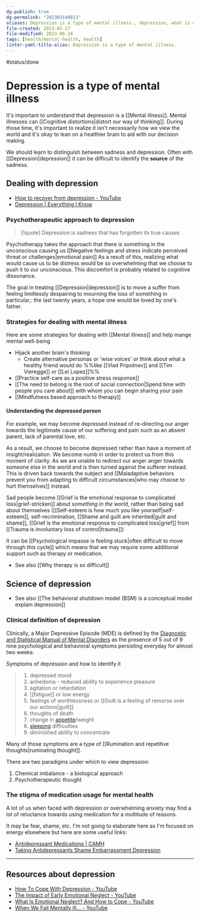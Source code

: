 ```yaml
---
dg-publish: true
dg-permalink: "202303140813"
aliases: Depression is a type of mental illness., depression, what is depression, depressive mood, depressed, wallowing in sorrows, being depressed
file-created: 2023-02-27
file-modified: 2023-08-24
tags: [health/mental-health, health]
linter-yaml-title-alias: Depression is a type of mental illness.
---
```


#status/done

# Depression is a type of mental illness

It's important to understand that depression is a [[Mental illness]]. Mental illnesses can [[Cognitive distortions|distort our way of thinking]]. During those time, it's important to realize it isn't necessarily how we view the world and it's okay to lean on a healthier brain to aid with our decision making.

We should learn to distinguish between sadness and depression. Often with [[Depression|depression]] it can be difficult to identify the **source** of the sadness.

## Dealing with depression

- [How to recover from depression - YouTube](https://www.youtube.com/watch?v=TVgQ_tgWMyU)
- [Depression | Everything I Know](https://wiki.nikiv.dev/health/depression#links)

### Psychotherapeutic approach to depression

> [!quote] Depression is sadness that has forgotten its true causes

Psychotherapy takes the approach that there is something in the unconscious causing us [[Negative feelings and stress indicate perceived threat or challenges|emotional pain]] As a result of this, realizing what would cause us to be distress would be so overwhelming that we choose to push it to our unconscious. This discomfort is probably related to cognitive dissonance.

The goal in treating [[Depression|depression]] is to move a suffer from feeling limitlessly despairing to mourning the loss of something in particular,: the last twenty years, a hope one would be loved by one's father.

### Strategies for dealing with mental illness

Here are some strategies for dealing with [[Mental illness]] and help mange mental well-being

- Hijack another brain's thinking
	- Create alternative personas or 'wise voices' or think about what a healthy friend would do %%like [[Vlad Pripotnev]] and [[Tim Vieregge]] or [[Lei Lopez]]%%
- [[Practice self-care as a positive stress response]]
- [[The need to belong is the root of social connection|Spend time with people you care about]] with whom you can begin sharing your pain
- [[Mindfulness based approach to therapy]]

#### Understanding the depressed person

For example, we may become depressed instead of re-directing our anger towards the legitimate cause of our suffering and pain such as an absent parent, lack of parental love, etc.

As a result, we choose to become depressed rather than have a moment of insight/realization. We become numb in order to protect us from this moment of clarity. As we are unable to redirect our anger anger towards someone else in the world and is then turned against the sufferer instead. This is driven back towards the subject and [[Maladaptive behaviors prevent you from adapting to difficult circumstances|who may choose to hurt themselves]] instead.

Sad people become [[Grief is the emotional response to complicated loss|grief-stricken]] about *something in the world*, rather than being sad about themselves ([[Self-esteem is how much you like yourself|self-esteem]], self-recrimination, [[Shame and guilt are inherited|guilt and shame]], [[Grief is the emotional response to complicated loss|grief]] from [[Trauma is involuntary loss of control|trauma]])

It can be [[Psychological impasse is feeling stuck|often difficult to move through this cycle]] which means that we may require some additional support such as therapy or medication.

- See also [[Why therapy is so difficult]]

## Science of depression

- See also [[The behavioral shutdown model (BSM) is a conceptual model explain depression]]

### Clinical definition of depression

Clinically, a Major Depressive Episode (MDE) is defined by the [Diagnostic and Statistical Manual of Mental Disorders](https://www.psychologytoday.com/ca/basics/dsm "Psychology Today looks at Diagnostic and Statistical Manual of Mental Disorders") as the presence of 5 out of 9 nine psychological and behavioral symptoms persisting everyday for almost two weeks:

Symptoms of depression and how to identify it

> 1. depressed mood
> 2. anhedonia - reduced ability to experience pleasure
> 3. agitation or retardation
> 4. [[fatigue]] or low energy
> 5. feelings of worthlessness or [[Guilt is a feeling of remorse over our actions|guilt]]
> 6. thoughts of death
> 7. change in [appetite](https://www.psychologytoday.com/ca/basics/appetite "Psychology Today looks at appetite")/weight
> 8. [sleeping](https://www.psychologytoday.com/ca/basics/sleep "Psychology Today looks at sleeping") difficulties
> 9. diminished ability to concentrate

Many of those symptoms are a type of [[Rumination and repetitive thoughts|ruminating thought]].

There are two paradigms under which to view depression:

1. Chemical imbalance - a biological approach
2. Psychotherapeutic thought

### The stigma of medication usage for mental health

A lot of us when faced with depression or overwhelming anxiety may find a lot of reluctance towards using medication for a multitude of reasons.

It may be fear, shame, etc. I'm not going to elaborate here as I'm focused on energy elsewhere but here are some useful links:

- [Antidepressant Medications | CAMH](https://www.camh.ca/en/health-info/mental-illness-and-addiction-index/antidepressant-medications#:~:text=Antidepressant%20medications%20increase%20the%20activity,symptoms%20of%20depression%20and%20anxiety.)
- [Taking Antidepressants Shame Embarrassment Depression](https://www.refinery29.com/en-us/2017/06/160255/taking-antidepressants-stress)

---

## Resources about depression

- [How To Cope With Depression - YouTube](https://youtu.be/8Su5VtKeXU8)
- [The Impact of Early Emotional Neglect - YouTube](https://www.youtube.com/watch?v=aymvX-OrlS0)
- [What Is Emotional Neglect? And How to Cope - YouTube](https://www.youtube.com/watch?v=aJJ7YpW--dQ)
- [When We Fall Mentally Ill... - YouTube](https://www.youtube.com/watch?v=oRoBlYT31lw)
